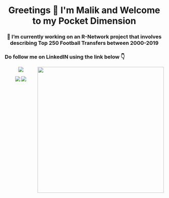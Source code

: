 <h1 align="center"> Greetings 👋 I'm Malik and Welcome to my Pocket Dimension </h1>
<h3 align="center">  🔭 I’m currently working on an R-Network project that involves describing Top 250 Football Transfers between 2000-2019</h3>
<h3 align="left"> Do follow me on LinkedIN using the link below 👇 </h3>

<img align="right" src="https://github-readme-stats.vercel.app/api?username=tismalik&theme=gruvbox&count_private=true" width="400" />

<p align="center">
  <a href="https://www.linkedin.com/in/malik-ahmed-bd/"><img src="https://img.shields.io/badge/LinkedIn-0077B5?style=flat&logo=linkedin&logoColor=white" /></a>
</p>


<p align="center">
  <a href="https://www.credly.com/badges/4dc65e68-b4ab-4c0b-983f-9b6612f4c8a8/public_url"><img src="https://images.credly.com/size/110x110/images/5cc4fa32-c08f-43c5-ae31-3184e172ad34/CERT-Associate-Data-Analyst-600x600.png" /></a>
  <a href="https://www.credly.com/badges/55e8a313-8c03-4c57-8d22-bc338f89e0f3/public_url"><img src="https://images.credly.com/size/110x110/images/4136ced8-75d5-4afb-8677-40b6236e2672/azure-ai-fundamentals-600x600.png" /></a>
</p>
<!--
**Tismalik/tismalik** is a ✨ _special_ ✨ repository because its `README.md` (this file) appears on your GitHub profile.

Here are some ideas to get you started:

- 🔭 I’m currently working on ...
- 🌱 I’m currently learning ...
- 👯 I’m looking to collaborate on ...
- 🤔 I’m looking for help with ...
- 💬 Ask me about ...
- 📫 How to reach me: ...
- 😄 Pronouns: ...
- ⚡ Fun fact: ...
top languages : (https://github-readme-stats.vercel.app/api/top-langs/?username=salimcodes&theme=blue)
-->
